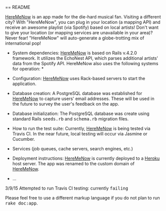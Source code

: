 == README

<a href='http://heremenow.herokuapp.com'>HereMeNow</a> is an app made for the die-hard musical fan. Visiting a different city? With "HereMeNow", you can plug in your location (a mapping API) and receive an awesome playlist (via Spotify) based on local artists! Don't want to give your location (or mapping services are unavailable in your area)? Never fear! "HereMeNow" will auto-generate a globe-trotting mix of international pop!

* System dependencies: <a href='http://heremenow.herokuapp.com'>HereMeNow</a> is based on Rails v.4.2.0 framework. It utilizes the EchoNest API, which parses additional artists' data from the Spotify API. HereMeNow also uses the following systems for operation:
  *   

* Configuration: <a href='http://heremenow.herokuapp.com'>HereMeNow</a> uses Rack-based servers to start the application.

* Database creation: A PostgreSQL database was established for <a href='http://heremenow.herokuapp.com'>HereMeNow</a> to capture users' email addresses. These will be used in the future to survey the user's feedback on the app.

* Database initialization: The PostgreSQL database was create using standard Rails <tt>seeds.rb</tt> and <tt>schema.rb</tt> migration files.

* How to run the test suite: Currently, <a href='http://heremenow.herokuapp.com'>HereMeNow</a> is being tested via Travis CI. In the near future, local testing will occur via Jasmine or Cucumber.

* Services (job queues, cache servers, search engines, etc.)

* Deployment instructions: <a href='http://heremenow.herokuapp.com'>HereMeNow</a> is currently deployed to a <a href='http://www.heroku.com'>Heroku</a> host server. The app was renamed to the custom domain of <a href='http://heremenow.herokuapp.com'>HereMeNow</a>.

* ...

3/9/15
  Attempted to run Travis CI testing: currently <tt>failing</tt>

Please feel free to use a different markup language if you do not plan to run
<tt>rake doc:app</tt>.
